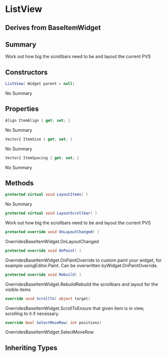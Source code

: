 # ListView

## Derives from BaseItemWidget

## Summary

Work out how big the scrollbars need to be and layout the current PVS
## Constructors

```c#
ListView( Widget parent = null) 
```
No Summary
## Properties

```c#
Align ItemAlign { get; set; } 
```
No Summary
```c#
Vector2 ItemSize { get; set; } 
```
No Summary
```c#
Vector2 ItemSpacing { get; set; } 
```
No Summary
## Methods

```c#
protected virtual void LayoutItems( ) 
```
No Summary
```c#
protected virtual void LayoutScrollbar( ) 
```
Work out how big the scrollbars need to be and layout the current PVS
```c#
protected override void OnLayoutChanged( ) 
```
OverridesBaseItemWidget.OnLayoutChanged
```c#
protected override void OnPaint( ) 
```
OverridesBaseItemWidget.OnPaintOverride to custom paint your widget, for example usingEditor.Paint. Can be overwritten byWidget.OnPaintOverride.
```c#
protected override void Rebuild( ) 
```
OverridesBaseItemWidget.RebuildRebuild the scrollbars and layout for the visible items
```c#
override void ScrollTo( object target) 
```
OverridesBaseItemWidget.ScrollToEnsure that given item is in view, scrolling to it if necessary.
```c#
override bool SelectMoveRow( int positions) 
```
OverridesBaseItemWidget.SelectMoveRow
## Inheriting Types

